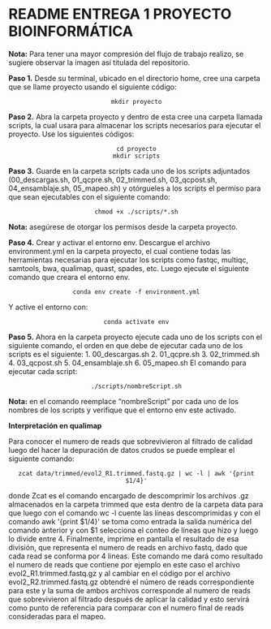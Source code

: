 <p align="center">
  <h1>README ENTREGA 1 PROYECTO BIOINFORMÁTICA</h1>
</p>

**Nota:** Para tener una mayor compresión del flujo de trabajo realizo, se sugiere observar la imagen así titulada del repositorio.

**Paso 1.**  Desde su terminal, ubicado en el directorio home, cree una carpeta que se llame proyecto usando el siguiente código:
<p align="center">
  <code>mkdir proyecto</code>
</p>


**Paso 2.** Abra la carpeta proyecto y dentro de esta cree una carpeta llamada scripts, la cual usara para almacenar los scripts necesarios para ejecutar el proyecto. Use los siguientes códigos:
<p align="center">
  <code>cd proyecto</code><br>
  <code>mkdir scripts</code>
</p>

**Paso 3.**  Guarde en la carpeta scripts cada uno de los scripts adjuntados (00_descargas.sh, 01_qcpre.sh, 02_trimmed.sh, 03_qcpost.sh, 04_ensamblaje.sh, 05_mapeo.sh) y otórgueles a los scripts el permiso para que sean ejecutables con el siguiente comando:
<p align="center">
  <code>chmod +x ./scripts/*.sh</code>
</p>

**Nota:**  asegúrese de otorgar los permisos desde la carpeta proyecto.

**Paso 4.** Crear y activar el entorno env.
Descargue el archivo environment.yml en la carpeta proyecto, el cual contiene todas las herramientas necesarias para ejecutar los scripts como fastqc, multiqc, samtools, bwa, qualimap, quast, spades, etc. Luego ejecute el siguiente comando que creara el entorno env. 
 <p align="center">
   <code>conda env create -f environment.yml</code>
</p>

Y active el entorno con: 
<p align="center">
  <code>conda activate env</code>
</p>

**Paso 5.** Ahora en la carpeta proyecto ejecute cada uno de los scripts con el siguiente comando, el orden en que debe de ejecutar cada uno de los scripts es el siguiente:
          1.	00_descargas.sh
          2.	01_qcpre.sh
          3.	02_trimmed.sh
          4.	03_qcpost.sh
          5.	04_ensamblaje.sh
          6.	05_mapeo.sh
El comando para ejecutar cada script:
<p align="center">
  <code>./scripts/nombreScript.sh</code>
</p>

**Nota:**  en el comando reemplace “nombreScript” por cada uno de los nombres de los scripts y verifique que el entorno env este activado.

**Interpretación en qualimap**

Para conocer el numero de reads que sobrevivieron al filtrado de calidad luego del hacer la depuración de datos crudos se puede emplear el siguiente comando:
<p align="center">
  <code>zcat data/trimmed/evol2_R1.trimmed.fastq.gz | wc -l | awk '{print $1/4}'</code>
</p>

donde Zcat es el comando encargado de descomprimir los archivos .gz  almacenados en la carpeta trimmed que esta dentro de la carpeta data para que luego con el comando wc -l cuente las líneas descomprimidas y con el comando awk '{print $1/4}' se toma como entrada la salida numérica del comando anterior y con $1 selecciona el conteo de líneas que hizo y luego lo divide entre 4. Finalmente, imprime en pantalla el resultado de esa división, que representa el numero de reads en archivo fastq, dado que cada read se conforma por 4 lineas.
Este comando me dará como resultado el numero de reads que contiene por ejemplo en este caso el archivo evol2_R1.trimmed.fastq.gz   y al cambiar en el código por el archivo evol2_R2.trimmed.fastq.gz  obtendré el número de reads correspondiente para este y la suma de ambos archivos corresponde al numero de reads que sobrevivieron al filtrado después de aplicar la calidad y esto servirá como punto de referencia para comparar con el numero final de reads consideradas para el mapeo.

